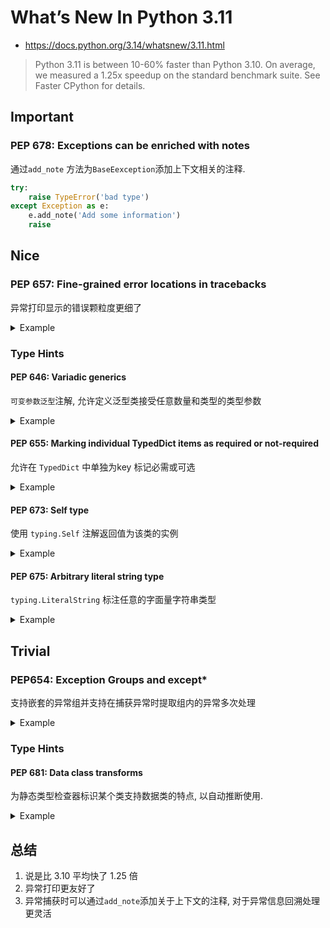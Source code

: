# What’s New In Python 3.11

- <https://docs.python.org/3.14/whatsnew/3.11.html>

> Python 3.11 is between 10-60% faster than Python 3.10. On average, we measured a 1.25x speedup on the standard benchmark suite. See Faster CPython for details.

## Important

### PEP 678: Exceptions can be enriched with notes

通过`add_note` 方法为`BaseEexception`添加上下文相关的注释.

```python
try:
    raise TypeError('bad type')
except Exception as e:
    e.add_note('Add some information')
    raise
```

## Nice

### PEP 657: Fine-grained error locations in tracebacks

异常打印显示的错误颗粒度更细了

<details>
<summary>Example</summary>

```python
Traceback (most recent call last):
  File "distance.py", line 11, in <module>
    print(manhattan_distance(p1, p2))
          ^^^^^^^^^^^^^^^^^^^^^^^^^^
  File "distance.py", line 6, in manhattan_distance
    return abs(point_1.x - point_2.x) + abs(point_1.y - point_2.y)
                           ^^^^^^^^^
AttributeError: 'NoneType' object has no attribute 'x'
```

</details>

### Type Hints

#### PEP 646: Variadic generics

`可变参数泛型`注解, 允许定义泛型类接受任意数量和类型的类型参数

<details>
<summary>Example</summary>

```python
from typing import Generic, TypeVar, TypeVarTuple

Ts = TypeVarTuple('Ts')

class Array(Generic[*Ts]):
    def __init__(self, *values: *Ts):
        self.values = values

    def add_dimension(self, value) -> 'Array[*Ts, type(value)]':
        return Array(*self.values, value)

a = Array[int, str](1, 'foo')
print(a.values)  # (1, 'foo')

b = a.add_dimension(3.14)
print(b.values)  # (1, 'foo', 3.14)
```

</details>

#### PEP 655: Marking individual TypedDict items as required or not-required

允许在 `TypedDict` 中单独为key 标记必需或可选

<details>
<summary>Example</summary>

```python
from typing import TypedDict, NotRequired, Required

class Movie(TypedDict):
    title: Required[str]
    director: NotRequired[str]
    year: Required[int]
    rating: NotRequired[float]

movie1: Movie = {
    "title": "Inception",
    "year": 2010,
    # "director" 和 "rating" 可以省略
}

movie2: Movie = {
    "title": "The Matrix",
    "director": "The Wachowskis",
    "year": 1999,
    "rating": 8.7,
}
```

</details>

#### PEP 673: Self type

使用 `typing.Self` 注解返回值为该类的实例

<details>
<summary>Example</summary>

```python
class MyLock:
    def __enter__(self) -> Self:
        self.lock()
        return self

    ...

class MyInt:
    @classmethod
    def fromhex(cls, s: str) -> Self:
        return cls(int(s, 16))

    ...
```

</details>

#### PEP 675: Arbitrary literal string type

`typing.LiteralString` 标注任意的字面量字符串类型

<details>
<summary>Example</summary>

```python
def run_query(sql: LiteralString) -> ...
    ...

def caller(
    arbitrary_string: str,
    query_string: LiteralString,
    table_name: LiteralString,
) -> None:
    run_query("SELECT * FROM students")       # ok
    run_query(query_string)                   # ok
    run_query("SELECT * FROM " + table_name)  # ok
    run_query(arbitrary_string)               # type checker error
    run_query(                                # type checker error
        f"SELECT * FROM students WHERE name = {arbitrary_string}"
    )
```

</details>

## Trivial

### PEP654: Exception Groups and except*

支持嵌套的异常组并支持在捕获异常时提取组内的异常多次处理

<details>
<summary>Example</summary>

```python
from builtins import ExceptionGroup

def test():
    raise ExceptionGroup(
        "Multiple errors",
        [
            ValueError("Invalid value"),
            ExceptionGroup(
                "Nested group",
                [
                    ImportError("No module found"),
                    ModuleNotFoundError("Another module missing")
                ]
            ),
            TypeError("Wrong type")
        ]
    )

try:
    test()
except* ValueError as e:
    print("Caught ValueError:", e)
except* ImportError as e:
    print("Caught ImportError:", e)
```

### indows py.exe launcher improvements

> The copy of the Python Install Manager included with Python 3.11 has been significantly updated. It now supports company/tag syntax as defined in PEP 514 using the -V:<company>/<tag> argument instead of the limited -<major>.<minor>. This allows launching distributions other than PythonCore, the one hosted on python.org.

</details>

### Type Hints

#### PEP 681: Data class transforms

为静态类型检查器标识某个类支持数据类的特点, 以自动推断使用.

<details>
<summary>Example</summary>

```python
from typing import dataclass_transform

@dataclass_transform()
def my_dataclass(cls):
    return cls

@my_dataclass
class Point:
    x: int
    y: int

p = Point()
p.x = 10
p.y = 20

print(p.x, p.y)
```

</details>

## 总结

1. 说是比 3.10 平均快了 1.25 倍
2. 异常打印更友好了
3. 异常捕获时可以通过`add_note`添加关于上下文的注释, 对于异常信息回溯处理更灵活
